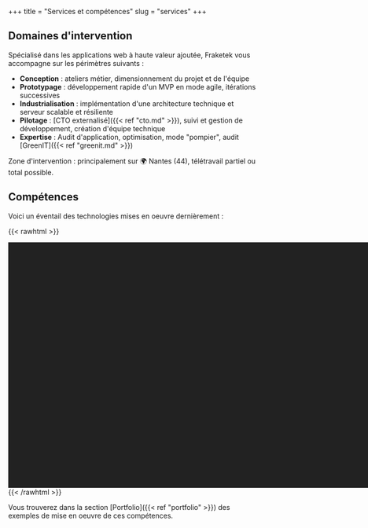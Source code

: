 +++
title = "Services et compétences"
slug = "services"
+++

## Domaines d'intervention

Spécialisé dans les applications web à haute valeur ajoutée, Fraketek vous accompagne sur les périmètres suivants :
- **Conception** : ateliers métier, dimensionnement du projet et de l'équipe
- **Prototypage** : développement rapide d'un MVP en mode agile, itérations successives
- **Industrialisation** : implémentation d'une architecture technique et serveur scalable et résiliente
- **Pilotage** : [CTO externalisé]({{< ref "cto.md" >}}), suivi et gestion de développement, création d'équipe technique
- **Expertise** : Audit d'application, optimisation, mode "pompier", audit [GreenIT]({{< ref "greenit.md" >}})

Zone d'intervention : principalement sur 🌍 Nantes (44), télétravail partiel ou total possible.

## Compétences

Voici un éventail des technologies mises en oeuvre dernièrement :

{{< rawhtml >}}
<script type="text/javascript" src="/js/echarts.min.js"></script>
<div id="main" class="alignwide" style="width:1000px; height:500px; margin:0 auto; max-width: auto; background: #222;"></div>
<script type="text/javascript" src="/js/sankey_competences.js"></script>
{{< /rawhtml >}}

Vous trouverez dans la section [Portfolio]({{< ref "portfolio" >}}) des exemples de mise en oeuvre de ces compétences. 
